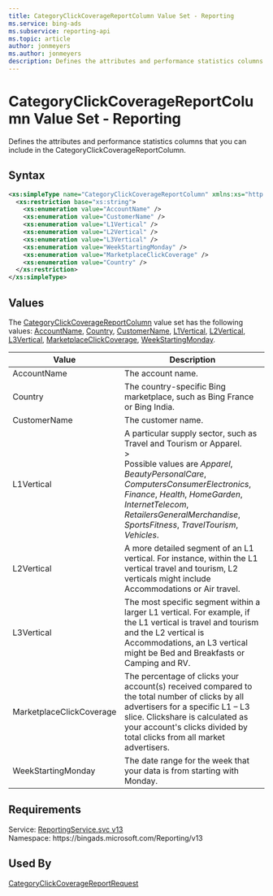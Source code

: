 ```yaml
---
title: CategoryClickCoverageReportColumn Value Set - Reporting
ms.service: bing-ads
ms.subservice: reporting-api
ms.topic: article
author: jonmeyers
ms.author: jonmeyers
description: Defines the attributes and performance statistics columns that you can include in the CategoryClickCoverageReportColumn.
---
```

# CategoryClickCoverageReportColumn Value Set - Reporting
Defines the attributes and performance statistics columns that you can include in the CategoryClickCoverageReportColumn.

## Syntax
```xml
<xs:simpleType name="CategoryClickCoverageReportColumn" xmlns:xs="http://www.w3.org/2001/XMLSchema">
  <xs:restriction base="xs:string">
    <xs:enumeration value="AccountName" />
    <xs:enumeration value="CustomerName" />
    <xs:enumeration value="L1Vertical" />
    <xs:enumeration value="L2Vertical" />
    <xs:enumeration value="L3Vertical" />
    <xs:enumeration value="WeekStartingMonday" />
    <xs:enumeration value="MarketplaceClickCoverage" />
    <xs:enumeration value="Country" />
  </xs:restriction>
</xs:simpleType>
```

## <a name="values"></a>Values

The [CategoryClickCoverageReportColumn](categoryclickcoveragereportcolumn.md) value set has the following values: [AccountName](#accountname), [Country](#country), [CustomerName](#customername), [L1Vertical](#l1vertical), [L2Vertical](#l2vertical), [L3Vertical](#l3vertical), [MarketplaceClickCoverage](#marketplaceclickcoverage), [WeekStartingMonday](#weekstartingmonday).

|Value|Description|
|-----------|---------------|
|<a name="accountname"></a>AccountName|The account name.|
|<a name="country"></a>Country|The country-specific Bing marketplace, such as Bing France or Bing India.|
|<a name="customername"></a>CustomerName|The customer name.|
|<a name="l1vertical"></a>L1Vertical|A particular supply sector, such as Travel and Tourism or Apparel.<br/>><br/>Possible values are *Apparel*, *BeautyPersonalCare*, *ComputersConsumerElectronics*, *Finance*, *Health*, *HomeGarden*, *InternetTelecom*, *RetailersGeneralMerchandise*, *SportsFitness*, *TravelTourism*, *Vehicles*.|
|<a name="l2vertical"></a>L2Vertical|A more detailed segment of an L1 vertical. For instance, within the L1 vertical travel and tourism, L2 verticals might include Accommodations or Air travel.|
|<a name="l3vertical"></a>L3Vertical|The most specific segment within a larger L1 vertical. For example, if the L1 vertical is travel and tourism and the L2 vertical is Accommodations, an L3 vertical might be Bed and Breakfasts or Camping and RV.|
|<a name="marketplaceclickcoverage"></a>MarketplaceClickCoverage|The percentage of clicks your account(s) received compared to the total number of clicks by all advertisers for a specific L1 – L3 slice. Clickshare is calculated as your account's clicks divided by total clicks from all market advertisers.|
|<a name="weekstartingmonday"></a>WeekStartingMonday|The date range for the week that your data is from starting with Monday.|

## Requirements
Service: [ReportingService.svc v13](https://reporting.api.bingads.microsoft.com/Api/Advertiser/Reporting/v13/ReportingService.svc)  
Namespace: https\://bingads.microsoft.com/Reporting/v13  

## Used By
[CategoryClickCoverageReportRequest](categoryclickcoveragereportrequest.md)  
